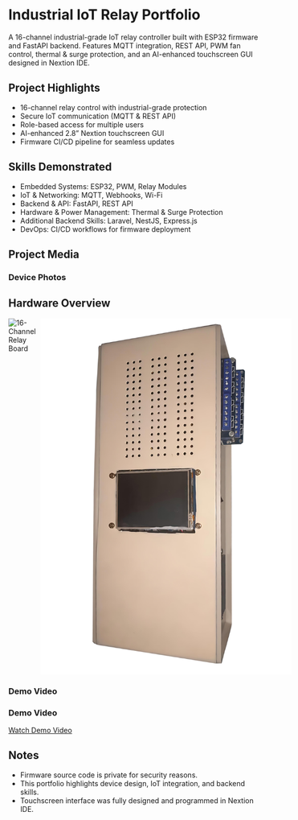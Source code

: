 # Industrial IoT Relay Portfolio

A 16-channel industrial-grade IoT relay controller built with ESP32 firmware and FastAPI backend. Features MQTT integration, REST API, PWM fan control, thermal & surge protection, and an AI-enhanced touchscreen GUI designed in Nextion IDE.

## Project Highlights
- 16-channel relay control with industrial-grade protection
- Secure IoT communication (MQTT & REST API)
- Role-based access for multiple users
- AI-enhanced 2.8” Nextion touchscreen GUI
- Firmware CI/CD pipeline for seamless updates

## Skills Demonstrated
- Embedded Systems: ESP32, PWM, Relay Modules
- IoT & Networking: MQTT, Webhooks, Wi-Fi
- Backend & API: FastAPI, REST API
- Hardware & Power Management: Thermal & Surge Protection
- Additional Backend Skills: Laravel, NestJS, Express.js
- DevOps: CI/CD workflows for firmware deployment

## Project Media

### Device Photos
## Hardware Overview
<div style="display: flex; gap: 10px;">
  <img src="docs/relay-x16.png" alt="16-Channel Relay Board" width="500"/>
  <img src="docs/relay-case.png" alt="Case of x16 relay" width="500"/>
</div>


### Demo Video
### Demo Video
[Watch Demo Video](https://drive.google.com/file/d/1MGCB0fB2KWl_RKL3cDo0bGKrn-c_zvfe/view?usp=sharing)

## Notes
- Firmware source code is private for security reasons.
- This portfolio highlights device design, IoT integration, and backend skills.
- Touchscreen interface was fully designed and programmed in Nextion IDE.
